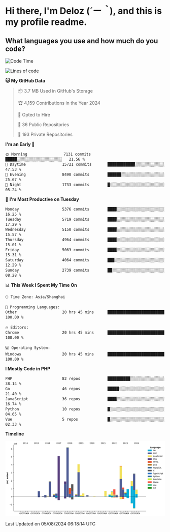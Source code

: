 # **Hi there, I'm Deloz (*´ー｀*), and this is my profile readme.**

## **What languages you use and how much do you code?**

<!--START_SECTION:waka-->
![Code Time](http://img.shields.io/badge/Code%20Time-4%2C520%20hrs%2050%20mins-blue)

![Lines of code](https://img.shields.io/badge/From%20Hello%20World%20I%27ve%20Written-39.3%20million%20lines%20of%20code-blue)

**🐱 My GitHub Data** 

> 📦 3.7 MB Used in GitHub's Storage 
 > 
> 🏆 4,159 Contributions in the Year 2024
 > 
> 💼 Opted to Hire
 > 
> 📜 36 Public Repositories 
 > 
> 🔑 193 Private Repositories 
 > 
**I'm an Early 🐤** 

```text
🌞 Morning                7131 commits        █████░░░░░░░░░░░░░░░░░░░░   21.56 % 
🌆 Daytime                15721 commits       ████████████░░░░░░░░░░░░░   47.53 % 
🌃 Evening                8490 commits        ██████░░░░░░░░░░░░░░░░░░░   25.67 % 
🌙 Night                  1733 commits        █░░░░░░░░░░░░░░░░░░░░░░░░   05.24 % 
```
📅 **I'm Most Productive on Tuesday** 

```text
Monday                   5376 commits        ████░░░░░░░░░░░░░░░░░░░░░   16.25 % 
Tuesday                  5719 commits        ████░░░░░░░░░░░░░░░░░░░░░   17.29 % 
Wednesday                5150 commits        ████░░░░░░░░░░░░░░░░░░░░░   15.57 % 
Thursday                 4964 commits        ████░░░░░░░░░░░░░░░░░░░░░   15.01 % 
Friday                   5063 commits        ████░░░░░░░░░░░░░░░░░░░░░   15.31 % 
Saturday                 4064 commits        ███░░░░░░░░░░░░░░░░░░░░░░   12.29 % 
Sunday                   2739 commits        ██░░░░░░░░░░░░░░░░░░░░░░░   08.28 % 
```


📊 **This Week I Spent My Time On** 

```text
🕑︎ Time Zone: Asia/Shanghai

💬 Programming Languages: 
Other                    20 hrs 45 mins      █████████████████████████   100.00 % 

🔥 Editors: 
Chrome                   20 hrs 45 mins      █████████████████████████   100.00 % 

💻 Operating System: 
Windows                  20 hrs 45 mins      █████████████████████████   100.00 % 
```

**I Mostly Code in PHP** 

```text
PHP                      82 repos            ██████████░░░░░░░░░░░░░░░   38.14 % 
Go                       46 repos            █████░░░░░░░░░░░░░░░░░░░░   21.40 % 
JavaScript               36 repos            ████░░░░░░░░░░░░░░░░░░░░░   16.74 % 
Python                   10 repos            █░░░░░░░░░░░░░░░░░░░░░░░░   04.65 % 
Vue                      5 repos             █░░░░░░░░░░░░░░░░░░░░░░░░   02.33 % 
```



**Timeline**

![Lines of Code chart](https://raw.githubusercontent.com/deloz/deloz/main/assets/bar_graph.png)


 Last Updated on 05/08/2024 06:18:14 UTC
<!--END_SECTION:waka-->

